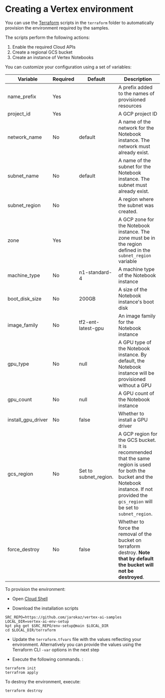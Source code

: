 # Creating a Vertex environment

You can use the [Terraform](https://www.terraform.io/) scripts in the `terraform` folder to automatically provision the environment required by the samples. 

The scripts perform the following actions:
1. Enable the required Cloud APIs
2. Create a regional GCS bucket
3. Create an instance of Vertex Notebooks

You can customize your configuration using a set of variables:

|Variable|Required|Default|Description|
|--------|--------|-------|-----------|
|name_prefix|Yes||A prefix added to the names of provisioned resources|
|project_id|Yes||A GCP project ID|
|network_name|No|default|A name of the network for the Notebook instance. The network must already exist.|
|subnet_name|No|default|A name of the subnet for the Notebook instance. The subnet must already exist.|
|subnet_region|No||A region where the subnet was created.|
|zone|Yes||A GCP zone for the Notebook instance. The zone must be in the region defined in the `subnet_region` variable|
|machine_type|No|n1-standard-4|A machine type of the  Notebook instance|
|boot_disk_size|No|200GB|A size of the Notebook instance's boot disk|
|image_family|No|tf2-ent-latest-gpu|An image family for the Notebook instance|
|gpu_type|No|null|A GPU type of the Notebook instance. By default, the Notebook instance will be provisioned without a GPU|
|gpu_count|No|null|A GPU count of the Notebook instance|
|install_gpu_driver|No|false|Whether to install a GPU driver|
|gcs_region|No|Set to subnet_region.|A GCP region for the GCS bucket. It is recommended that the same region is used for both the bucket and the Notebook instance. If not provided the `gcs_region` will be set to `subnet_region`.|
|force_destroy|No|false|Whether to force the removal of the bucket on terraform destroy. **Note that by default the bucket will not be destroyed**.|


To provision the environment:

- Open [Cloud Shell](https://cloud.google.com/shell/docs/launching-cloud-shell)

- Download the installation scripts
```
SRC_REPO=https://github.com/jarokaz/vertex-ai-samples
LOCAL_DIR=vertex-ai-env-setup
kpt pkg get $SRC_REPO/env-setup@main $LOCAL_DIR
cd $LOCAL_DIR/terraform
```

- Update the `terraform.tfvars` file with the values reflecting your environment. Alternatively you can provide the values using the Terraform CLI `-var` options in the next step

- Execute the following commands. :
```
terraform init
terrafrom apply
```


To destroy the environment, execute:
```
terraform destroy
```

